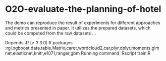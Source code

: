 # O2O-evaluate-the-planning-of-hotel
The demo can reproduce the result of experiments for different approaches and metrics presented in paper.
It utilizes the prepared datasets, which could be computed from the raw datasets ...

Depends         :R (≥ 3.3.0)
R packages      :rgl,xgboost,data.table,Matrix,caret,wordcloud2,car,plyr,dplyr,moments,glmnet,elasticnet,knitr,e1071,ranger,gbm
Running command :Rscript train.R
